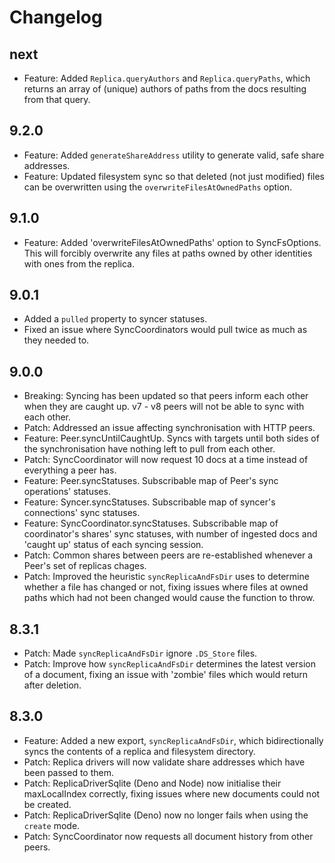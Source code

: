 # Changelog

## next

- Feature: Added `Replica.queryAuthors` and `Replica.queryPaths`, which returns
  an array of (unique) authors of paths from the docs resulting from that query.

## 9.2.0

- Feature: Added `generateShareAddress` utility to generate valid, safe share
  addresses.
- Feature: Updated filesystem sync so that deleted (not just modified) files can
  be overwritten using the `overwriteFilesAtOwnedPaths` option.

## 9.1.0

- Feature: Added 'overwriteFilesAtOwnedPaths' option to SyncFsOptions. This will
  forcibly overwrite any files at paths owned by other identities with ones from
  the replica.

## 9.0.1

- Added a `pulled` property to syncer statuses.
- Fixed an issue where SyncCoordinators would pull twice as much as they needed
  to.

## 9.0.0

- Breaking: Syncing has been updated so that peers inform each other when they
  are caught up. v7 - v8 peers will not be able to sync with each other.
- Patch: Addressed an issue affecting synchronisation with HTTP peers.
- Feature: Peer.syncUntilCaughtUp. Syncs with targets until both sides of the
  synchronisation have nothing left to pull from each other.
- Patch: SyncCoordinator will now request 10 docs at a time instead of
  everything a peer has.
- Feature: Peer.syncStatuses. Subscribable map of Peer's sync operations'
  statuses.
- Feature: Syncer.syncStatuses. Subscribable map of syncer's connections' sync
  statuses.
- Feature: SyncCoordinator.syncStatuses. Subscribable map of coordinator's
  shares' sync statuses, with number of ingested docs and 'caught up' status of
  each syncing session.
- Patch: Common shares between peers are re-established whenever a Peer's set of
  replicas chages.
- Patch: Improved the heuristic `syncReplicaAndFsDir` uses to determine whether
  a file has changed or not, fixing issues where files at owned paths which had
  not been changed would cause the function to throw.

## 8.3.1

- Patch: Made `syncReplicaAndFsDir` ignore `.DS_Store` files.
- Patch: Improve how `syncReplicaAndFsDir` determines the latest version of a
  document, fixing an issue with 'zombie' files which would return after
  deletion.

## 8.3.0

- Feature: Added a new export, `syncReplicaAndFsDir`, which bidirectionally
  syncs the contents of a replica and filesystem directory.
- Patch: Replica drivers will now validate share addresses which have been
  passed to them.
- Patch: ReplicaDriverSqlite (Deno and Node) now initialise their maxLocalIndex
  correctly, fixing issues where new documents could not be created.
- Patch: ReplicaDriverSqlite (Deno) now no longer fails when using the `create`
  mode.
- Patch: SyncCoordinator now requests all document history from other peers.
